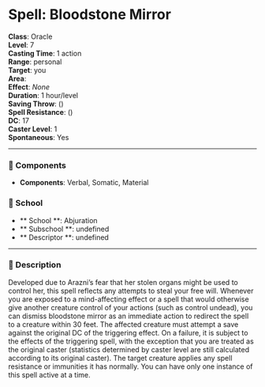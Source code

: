 
# Spell: Bloodstone Mirror
**Class**: Oracle  
**Level**: 7  
**Casting Time**: 1 action  
**Range**: personal  
**Target**: you  
**Area**:   
**Effect**: _None_  
**Duration**: 1 hour/level  
**Saving Throw**:  ()  
**Spell Resistance**:  ()  
**DC**: 17  
**Caster Level**: 1  
**Spontaneous**: Yes

---

### 🔮 Components
- **Components**: Verbal, Somatic, Material

### 🏫 School
- ** School **: Abjuration
- ** Subschool **: undefined
- ** Descriptor **: undefined
---

### 📜 Description
Developed due to Arazni’s fear that her stolen organs might be used to control her, this spell reflects any attempts to steal your free will. Whenever you are exposed to a mind-affecting effect or a spell that would otherwise give another creature control of your actions (such as control undead), you can dismiss bloodstone mirror as an immediate action to redirect the spell to a creature within 30 feet. The affected creature must attempt a save against the original DC of the triggering effect. On a failure, it is subject to the effects of the triggering spell, with the exception that you are treated as the original caster (statistics determined by caster level are still calculated according to its original caster). The target creature applies any spell resistance or immunities it has normally. You can have only one instance of this spell active at a time.
